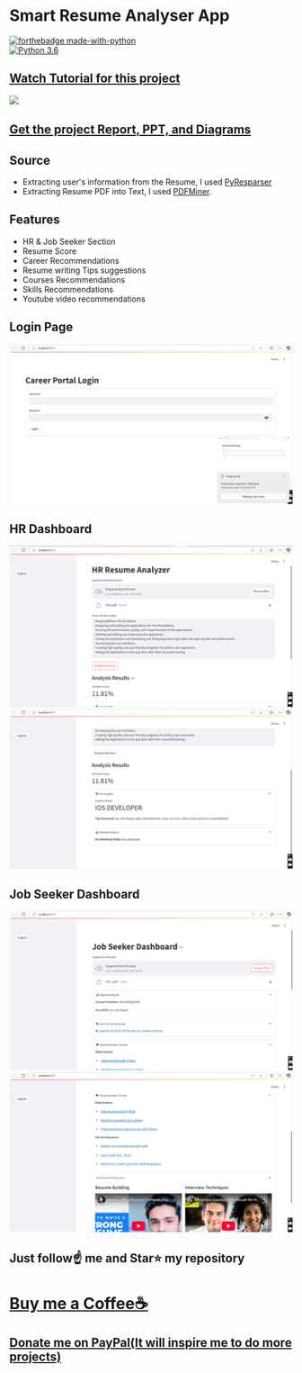 # Smart Resume Analyser App

[![forthebadge made-with-python](http://ForTheBadge.com/images/badges/made-with-python.svg)](https://www.python.org/)                 
[![Python 3.6](https://img.shields.io/badge/python-3.6-blue.svg)](https://www.python.org/downloads/release/python-360/)   

## [Watch Tutorial for this project](https://youtu.be/hqu5EYMLCUw)
<img src="https://github.com/Spidy20/Smart_Resume_Analyser_App/blob/master/yt_thumb.jpg">

## [Get the project Report, PPT, and Diagrams](https://kushalbhavsar1820.stores.instamojo.com/product/864991/smart-resume-analyzer-ppt-report-and-diagram-c091f/)
## Source
- Extracting user's information from the Resume, I used [PyResparser](https://omkarpathak.in/pyresparser/)
- Extracting Resume PDF into Text, I used [PDFMiner](https://pypi.org/project/pdfminer/).

## Features
- HR & Job Seeker Section
- Resume Score
- Career Recommendations
- Resume writing Tips suggestions
- Courses Recommendations
- Skills Recommendations
- Youtube video recommendations

## Login Page 
<img src="https://github.com/pranitach21/resume_analyzer/blob/main/sc1.png">

## HR Dashboard
<img src="https://github.com/pranitach21/resume_analyzer/blob/main/sc2.png">
<img src="https://github.com/pranitach21/resume_analyzer/blob/main/sc3.png">

## Job Seeker Dashboard
<img src="https://github.com/pranitach21/resume_analyzer/blob/main/sc4.png">
<img src="https://github.com/pranitach21/resume_analyzer/blob/main/sc5.png">


## Just follow☝️ me and Star⭐ my repository 

# [Buy me a Coffee☕](https://www.buymeacoffee.com/spidy20)
## [Donate me on PayPal(It will inspire me to do more projects)](https://www.paypal.me/spidy1820)
